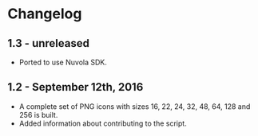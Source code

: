Changelog
=========

1.3 - unreleased
----------------

  * Ported to use Nuvola SDK.
  
1.2 - September 12th, 2016
--------------------------

  * A complete set of PNG icons with sizes 16, 22, 24, 32, 48, 64, 128 and 256 is built.
  * Added information about contributing to the script.
